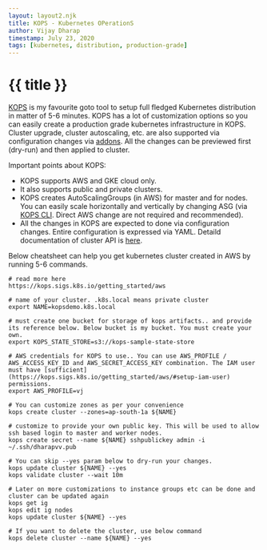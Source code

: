 ```yaml
---
layout: layout2.njk
title: KOPS - Kubernetes OPerationS
author: Vijay Dharap
timestamp: July 23, 2020
tags: [kubernetes, distribution, production-grade]
---
```


# {{ title }}

[KOPS](https://kops.sigs.k8s.io/) is my favourite goto tool to setup full fledged Kubernetes distribution in matter of 5-6 minutes. KOPS has a lot of customization options so you can easily create a production grade kubernetes infrastructure in KOPS. Cluster upgrade, cluster autoscaling, etc. are also supported via configuration changes via [addons](https://kops.sigs.k8s.io/addons/). All the changes can be previewed first (dry-run) and then applied to cluster.

Important points about KOPS:
* KOPS supports AWS and GKE cloud only. 
* It also supports public and private clusters. 
* KOPS creates AutoScalingGroups (in AWS) for master and for nodes. You can easily scale horizontally and vertically by changing ASG (via [KOPS CLI](https://kops.sigs.k8s.io/cli/kops/). Direct AWS change are not required and recommended).
* All the changes in KOPS are expected to done via configuration changes. Entire configuration is expressed via YAML. Detaild documentation of cluster API is [here](https://kops.sigs.k8s.io/cluster_spec/).

Below cheatsheet can help you get kubernetes cluster created in AWS by running 5-6 commands.

``` shell
# read more here
https://kops.sigs.k8s.io/getting_started/aws
 
# name of your cluster. .k8s.local means private cluster
export NAME=kopsdemo.k8s.local

# must create one bucket for storage of kops artifacts.. and provide its reference below. Below bucket is my bucket. You must create your own.
export KOPS_STATE_STORE=s3://kops-sample-state-store

# AWS credentials for KOPS to use.. You can use AWS_PROFILE / AWS_ACCESS_KEY_ID and AWS_SECRET_ACCESS_KEY combination. The IAM user must have [sufficient](https://kops.sigs.k8s.io/getting_started/aws/#setup-iam-user) permissions.
export AWS_PROFILE=vj

# You can customize zones as per your convenience
kops create cluster --zones=ap-south-1a ${NAME}

# customize to provide your own public key. This will be used to allow ssh based login to master and worker nodes.
kops create secret --name ${NAME} sshpublickey admin -i ~/.ssh/dharapvv.pub

# You can skip --yes param below to dry-run your changes.
kops update cluster ${NAME} --yes
kops validate cluster --wait 10m

# Later on more customizations to instance groups etc can be done and cluster can be updated again
kops get ig
kops edit ig nodes
kops update cluster ${NAME} --yes

# If you want to delete the cluster, use below command
kops delete cluster --name ${NAME} --yes
```

